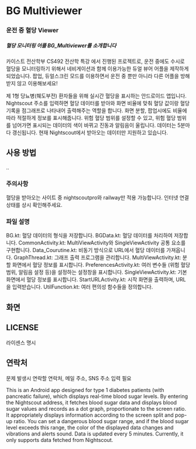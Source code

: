 # BG Multiviewer 
### 운전 중 혈당 Viewer
##### 혈당 모니터링 어플 BG_Multiviewer를 소개합니다

카이스트 전산학부 CS492 전산학 특강 <Tech for Impact>에서 진행된 프로젝트로, 운전 중에도 수시로 혈당을 모니터링하기 위해서 네비게이션과 함께 이용가능한 듀얼 뷰어 어플을 제작하게 되었습니다.
팝업, 듀얼스크린 모드를 이용하면서 운전 중 뿐만 아니라 다른 어플을 방해받지 않고 이용해보세요!

제 1형 당뇨병(췌도부전) 환자들을 위해 실시간 혈당을 표시하는 안드로이드 앱입니다. Nightscout 주소를 입력하면 혈당 데이터를 받아와 화면 비율에 맞춰 혈당 값이랑 혈당 기록을 점그래프로 나타내어 출력해주는 역할을 합니다.
화면 분할, 팝업시에도 비율에 따라 적절하게 정보를 표시해줍니다. 위험 혈당 범위를 설정할 수 있고, 위험 혈당 범위를 넘어가면 표시되는 데이터의 색이 바뀌고 진동과 알림음이 울립니다. 데이터는 5분마다 갱신됩니다.
현재 Nightscout에서 받아오는 데이터만 지원하고 있습니다.

## 사용 방법
..
### 주의사항
혈당을 받아오는 사이트 중 nightscoutpro와 railway만 적용 가능합니다.
인터넷 연결상태를 상시 확인해주세요.
### 파일 설명
BG.kt: 혈당 데이터의 형식을 저장합니다.
BGData.kt: 혈당 데이터를 처리하여 저장합니다.
CommonActivity.kt: MultiViewActivity와 SingleViewActivity 공통 요소를 구현합니다.
Data_Courutine.kt: 비동기 방식으로 URL에서 혈당 데이터를 가져옵니다.
GraphThread.kt: 그래프 출력 프로그램을 관리합니다.
MultiViewActivity.kt: 분할 화면에서 혈당 정보를 표시합니다.
PreferencesActivity.kt: 여러 변수들 (위험 혈당 범위, 알림음 설정 등)을 설정하는 설정창을 표시합니다.
SingleViewActivity.kt: 기본 화면에서 혈당 정보를 표시합니다.
StartURLActivity.kt: 시작 화면을 출력하며, URL을 입력받습니다.
UtilFunction.kt: 여러 편의성 함수들을 정의합니다.

## 화면

## LICENSE
라이센스 명시

## 연락처
문제 발생시 연락할 연락처, 메일 주소, SNS 주소 입력 필요




This is an Android app designed for type 1 diabetes patients (with pancreatic failure), which displays real-time blood sugar levels. By entering the Nightscout address, it fetches blood sugar data and displays blood sugar values and records as a dot graph, proportionate to the screen ratio.
It appropriately displays information according to the screen split and pop-up ratio. You can set a dangerous blood sugar range, and if the blood sugar level exceeds this range, the color of the displayed data changes and vibrations and alerts sound. Data is updated every 5 minutes.
Currently, it only supports data fetched from Nightscout.
